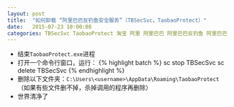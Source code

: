 ```yaml
---
layout: post
title:  "如何卸载 “阿里巴巴反钓鱼安全服务”（TBSecSvc，TaobaoProtect）"
date:   2015-07-23 10:00:00
categories: TBSecSvc TaobaoProtect 淘宝 阿里 阿里巴巴 阿里巴巴反钓鱼 阿里巴巴反钓鱼安全服务
---
```


- 结束`TaobaoProtect.exe`进程
- 打开一个命令行窗口，运行：
{% highlight batch %}
sc stop TBSecSvc
sc delete TBSecSvc
{% endhighlight %}
- 删除以下文件夹：`C:\Users\<username>\AppData\Roaming\TaobaoProtect` （如果有些文件删不掉，杀掉调用的程序再删除）
- 世界清净了